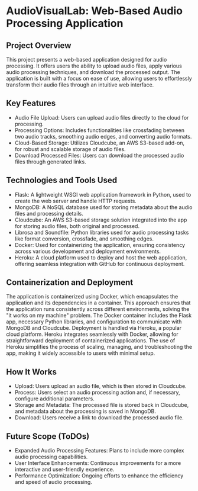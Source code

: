 # AudioVisualLab: Web-Based Audio Processing Application

## Project Overview
This project presents a web-based application designed for audio processing. It offers users the ability to upload audio files, apply various audio processing techniques, and download the processed output. The application is built with a focus on ease of use, allowing users to effortlessly transform their audio files through an intuitive web interface.

## Key Features
- Audio File Upload: Users can upload audio files directly to the cloud for processing.
- Processing Options: Includes functionalities like crossfading between two audio tracks, smoothing audio edges, and converting audio formats.
- Cloud-Based Storage: Utilizes Cloudcube, an AWS S3-based add-on, for robust and scalable storage of audio files.
- Download Processed Files: Users can download the processed audio files through generated links.

## Technologies and Tools Used
- Flask: A lightweight WSGI web application framework in Python, used to create the web server and handle HTTP requests.
- MongoDB: A NoSQL database used for storing metadata about the audio files and processing details.
- Cloudcube: An AWS S3-based storage solution integrated into the app for storing audio files, both original and processed.
- Librosa and Soundfile: Python libraries used for audio processing tasks like format conversion, crossfade, and smoothing edges.
- Docker: Used for containerizing the application, ensuring consistency across various development and deployment environments.
- Heroku: A cloud platform used to deploy and host the web application, offering seamless integration with GitHub for continuous deployment.

## Containerization and Deployment
The application is containerized using Docker, which encapsulates the application and its dependencies in a container. This approach ensures that the application runs consistently across different environments, solving the "it works on my machine" problem. The Docker container includes the Flask app, necessary Python libraries, and configuration to communicate with MongoDB and Cloudcube.
Deployment is handled via Heroku, a popular cloud platform. Heroku integrates seamlessly with Docker, allowing for straightforward deployment of containerized applications. The use of Heroku simplifies the process of scaling, managing, and troubleshooting the app, making it widely accessible to users with minimal setup.

## How It Works
- Upload: Users upload an audio file, which is then stored in Cloudcube.
- Process: Users select an audio processing action and, if necessary, configure additional parameters.
- Storage and Metadata: The processed file is stored back in Cloudcube, and metadata about the processing is saved in MongoDB.
- Download: Users receive a link to download the processed audio file.

## Future Scope (ToDOs)
- Expanded Audio Processing Features: Plans to include more complex audio processing capabilities.
- User Interface Enhancements: Continuous improvements for a more interactive and user-friendly experience.
- Performance Optimization: Ongoing efforts to enhance the efficiency and speed of audio processing.
